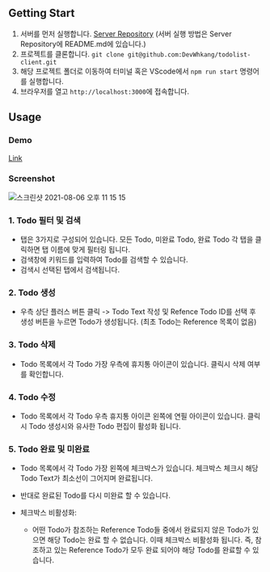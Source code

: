 ## Getting Start
1. 서버를 먼저 실행합니다. [Server Repository](https://github.com/DevWhkang/todolist-server) (서버 실행 방법은 Server Repository에 README.md에 있습니다.)
2. 프로젝트를 클론합니다. `git clone git@github.com:DevWhkang/todolist-client.git`
3. 해당 프로젝트 폴더로 이동하여 터미널 혹은 VScode에서 `npm run start` 명령어를 실행합니다.
4. 브라우저를 열고 `http://localhost:3000`에 접속합니다.

## Usage
### Demo
[Link](https://bit.ly/3kE79ai)
### Screenshot
![스크린샷 2021-08-06 오후 11 15 15](https://user-images.githubusercontent.com/56540563/128523828-3632a0f1-343e-4a28-a821-cc37c427fc8a.png)

### 1. Todo 필터 및 검색
- 탭은 3가지로 구성되어 있습니다. 모든 Todo, 미완료 Todo, 완료 Todo 각 탭을 클릭하면 탭 이름에 맞게 필터링 됩니다.
- 검색창에 키워드를 입력하여 Todo를 검색할 수 있습니다.
- 검색시 선택된 탭에서 검색됩니다.

### 2. Todo 생성
- 우측 상단 플러스 버튼 클릭 -> Todo Text 작성 및 Refence Todo ID를 선택 후 생성 버튼을 누르면 Todo가 생성됩니다. (최초 Todo는 Reference 목록이 없음)

### 3. Todo 삭제
- Todo 목록에서 각 Todo 가장 우측에 휴지통 아이콘이 있습니다. 클릭시 삭제 여부를 확인합니다.

### 4. Todo 수정
- Todo 목록에서 각 Todo 우측 휴지통 아이콘 왼쪽에 연필 아이콘이 있습니다. 클릭시 Todo 생성시와 유사한 Todo 편집이 활성화 됩니다.

### 5. Todo 완료 및 미완료
- Todo 목록에서 각 Todo 가장 왼쪽에 체크박스가 있습니다. 체크박스 체크시 해당 Todo Text가 최소선이 그어지며 완료됩니다. 
- 반대로 완료된 Todo를 다시 미완료 할 수 있습니다.

- 체크박스 비활성화:
  - 어떤 Todo가 참조하는 Reference Todo들 중에서 완료되지 않은 Todo가 있으면 해당 Todo는 완료 할 수 없습니다. 이때 체크박스 비활성화 됩니다.
    즉, 참조하고 있는 Reference Todo가 모두 완료 되어야 해당 Todo를 완료할 수 있습니다.
